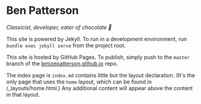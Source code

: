 # Ben Patterson
*Classicist, developer, eater of chocolate :chocolate_bar:*

This site is powered by Jekyll. To run in a development environment, run `bundle exec jekyll serve` from the project root.

This site is hosted by GitHub Pages. To publish, simply push to the `master` branch of the [bmizepatterson.github.io](https://github.com/bmizepatterson/bmizepatterson.github.io) repo.

The index page is `index.md` contains little but the layout declaration. (It's the only page that uses the `home` layout, which can be found in /_layouts/home.html.) Any additional content will appear above the content in that layout.
